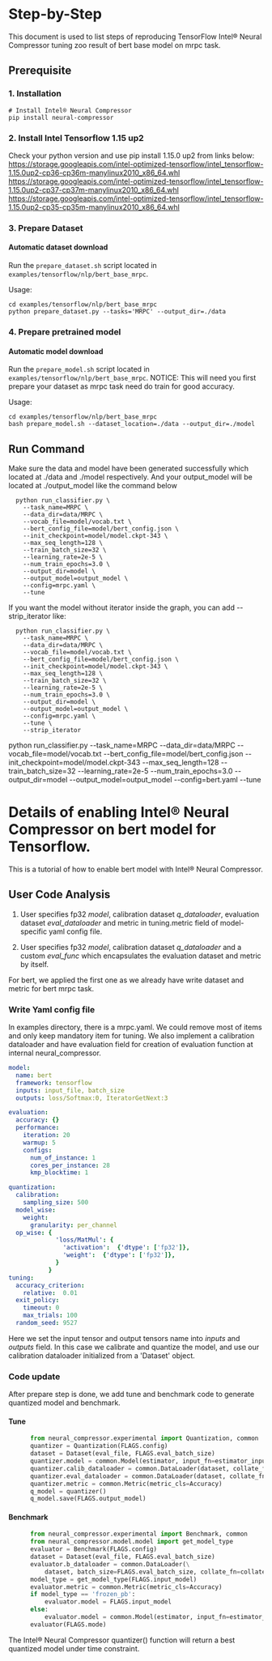 Step-by-Step
============

This document is used to list steps of reproducing TensorFlow Intel® Neural Compressor tuning zoo result of bert base model on mrpc task.


## Prerequisite

### 1. Installation
```shell
# Install Intel® Neural Compressor
pip install neural-compressor
```
### 2. Install Intel Tensorflow 1.15 up2
Check your python version and use pip install 1.15.0 up2 from links below:
https://storage.googleapis.com/intel-optimized-tensorflow/intel_tensorflow-1.15.0up2-cp36-cp36m-manylinux2010_x86_64.whl                
https://storage.googleapis.com/intel-optimized-tensorflow/intel_tensorflow-1.15.0up2-cp37-cp37m-manylinux2010_x86_64.whl
https://storage.googleapis.com/intel-optimized-tensorflow/intel_tensorflow-1.15.0up2-cp35-cp35m-manylinux2010_x86_64.whl

### 3. Prepare Dataset

#### Automatic dataset download
Run the `prepare_dataset.sh` script located in `examples/tensorflow/nlp/bert_base_mrpc`.

Usage:
```shell
cd examples/tensorflow/nlp/bert_base_mrpc
python prepare_dataset.py --tasks='MRPC' --output_dir=./data
```

### 4. Prepare pretrained model

#### Automatic model download
Run the `prepare_model.sh` script located in `examples/tensorflow/nlp/bert_base_mrpc`.
NOTICE: This will need you first prepare your dataset as mrpc task need do train for good accuracy.


Usage:
```shell
cd examples/tensorflow/nlp/bert_base_mrpc
bash prepare_model.sh --dataset_location=./data --output_dir=./model
```

## Run Command
Make sure the data and model have been generated successfully which located at ./data and ./model respectively.
And your output_model will be located at ./output_model like the command below
  ```shell
    python run_classifier.py \
      --task_name=MRPC \
      --data_dir=data/MRPC \
      --vocab_file=model/vocab.txt \
      --bert_config_file=model/bert_config.json \
      --init_checkpoint=model/model.ckpt-343 \
      --max_seq_length=128 \
      --train_batch_size=32 \
      --learning_rate=2e-5 \
      --num_train_epochs=3.0 \
      --output_dir=model \
      --output_model=output_model \
      --config=mrpc.yaml \
      --tune
  ```
If you want the model without iterator inside the graph, you can add --strip_iterator like:
  ```shell
    python run_classifier.py \
      --task_name=MRPC \
      --data_dir=data/MRPC \
      --vocab_file=model/vocab.txt \
      --bert_config_file=model/bert_config.json \
      --init_checkpoint=model/model.ckpt-343 \
      --max_seq_length=128 \
      --train_batch_size=32 \
      --learning_rate=2e-5 \
      --num_train_epochs=3.0 \
      --output_dir=model \
      --output_model=output_model \
      --config=mrpc.yaml \
      --tune \
      --strip_iterator
  ```

python run_classifier.py --task_name=MRPC --data_dir=data/MRPC --vocab_file=model/vocab.txt --bert_config_file=model/bert_config.json --init_checkpoint=model/model.ckpt-343 --max_seq_length=128 --train_batch_size=32 --learning_rate=2e-5 --num_train_epochs=3.0 --output_dir=model --output_model=output_model --config=bert.yaml --tune

Details of enabling Intel® Neural Compressor on bert model for Tensorflow.
=========================

This is a tutorial of how to enable bert model with Intel® Neural Compressor.
## User Code Analysis
1. User specifies fp32 *model*, calibration dataset *q_dataloader*, evaluation dataset *eval_dataloader* and metric in tuning.metric field of model-specific yaml config file.

2. User specifies fp32 *model*, calibration dataset *q_dataloader* and a custom *eval_func* which encapsulates the evaluation dataset and metric by itself.

For bert, we applied the first one as we  already have write dataset and metric for bert mrpc task. 

### Write Yaml config file
In examples directory, there is a mrpc.yaml. We could remove most of items and only keep mandatory item for tuning. We also implement a calibration dataloader and have evaluation field for creation of evaluation function at internal neural_compressor.

```yaml
model:
  name: bert
  framework: tensorflow
  inputs: input_file, batch_size
  outputs: loss/Softmax:0, IteratorGetNext:3

evaluation:
  accuracy: {}
  performance:
    iteration: 20
    warmup: 5
    configs:
      num_of_instance: 1
      cores_per_instance: 28 
      kmp_blocktime: 1

quantization:            
  calibration:
    sampling_size: 500
  model_wise:
    weight:
      granularity: per_channel
  op_wise: {
             'loss/MatMul': {
               'activation':  {'dtype': ['fp32']},
               'weight':  {'dtype': ['fp32']},
             }
           }
tuning:
  accuracy_criterion:
    relative:  0.01   
  exit_policy:
    timeout: 0       
    max_trials: 100 
  random_seed: 9527

```
Here we set the input tensor and output tensors name into *inputs* and *outputs* field. In this case we calibrate and quantize the model, and use our calibration dataloader initialized from a 'Dataset' object.

### Code update

After prepare step is done, we add tune and benchmark code to generate quantized model and benchmark.

#### Tune
```python
      from neural_compressor.experimental import Quantization, common
      quantizer = Quantization(FLAGS.config)
      dataset = Dataset(eval_file, FLAGS.eval_batch_size)
      quantizer.model = common.Model(estimator, input_fn=estimator_input_fn)
      quantizer.calib_dataloader = common.DataLoader(dataset, collate_fn=collate_fn)
      quantizer.eval_dataloader = common.DataLoader(dataset, collate_fn=collate_fn)
      quantizer.metric = common.Metric(metric_cls=Accuracy)
      q_model = quantizer()
      q_model.save(FLAGS.output_model)
```
#### Benchmark
```python
      from neural_compressor.experimental import Benchmark, common
      from neural_compressor.model.model import get_model_type
      evaluator = Benchmark(FLAGS.config)
      dataset = Dataset(eval_file, FLAGS.eval_batch_size)
      evaluator.b_dataloader = common.DataLoader(\
          dataset, batch_size=FLAGS.eval_batch_size, collate_fn=collate_fn)
      model_type = get_model_type(FLAGS.input_model)
      evaluator.metric = common.Metric(metric_cls=Accuracy)
      if model_type == 'frozen_pb':
          evaluator.model = FLAGS.input_model
      else:
          evaluator.model = common.Model(estimator, input_fn=estimator_input_fn)
      evaluator(FLAGS.mode)
```
The Intel® Neural Compressor quantizer() function will return a best quantized model under time constraint.

